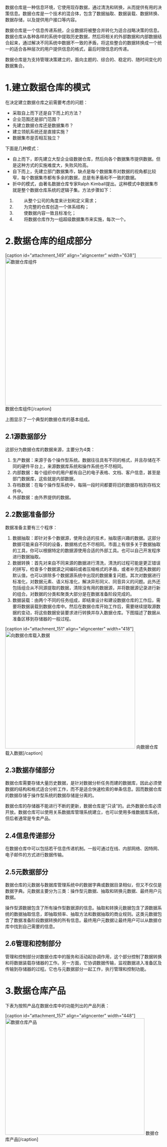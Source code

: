 数据仓库是一种信息环境，它使用现存数据，通过清洗和转换，从而提供有用的决策信息。数据仓库是一个技术的混合体，包含了数据抽取、数据装载、数据转换、数据存储，以及提供用户接口等内容。

数据仓库是一个信息传递系统，企业数据将被整合并转化为适合战略决策的信息。数据仓库从各种各样的系统中提取历史数据，然后将相关的外部数据和内部数据结合起来，通过解决不同系统中数据不一致的矛盾，将这些整合的数据转换成一个统一的适合各种层次的用户提供信息的格式，最后时限信息的传递。

数据仓库是为支持管理决策建立的，面向主题的、综合的、稳定的、随时间变化的数据集合。

<!--more-->
<h1>1.建立数据仓库的模式</h1>
在决定建立数据仓库之前需要考虑的问题：
<ul>
 	<li>采取自上而下还是自下而上的方法？</li>
 	<li>企业范围还是部门范围？</li>
 	<li>先建立数据仓库还是数据集市？</li>
 	<li>建立领航系统还是直接实施？</li>
 	<li>数据集市是否相互独立？</li>
</ul>
下面是几种模式：
<ul>
 	<li>自上而下，即先建立大型企业级数据仓库，然后向各个数据集市提供数据。但是这种方式的实施难度大，失败风险高。</li>
 	<li>自下而上，先建立部门数据集市，缺点是每个数据集市对数据的视角都比较窄，每个数据集市都有多余的数据，总是有矛盾和不一致的数据。</li>
 	<li>折中的模式，由著名数据仓库专家Ralph Kimball提出。这种模式中数据集市就是整个数据仓库系统的逻辑子集。方法步骤如下：</li>
</ul>
<ol style="padding-left: 30px;">
 	<li style="padding-left: 30px;">从整个公司的角度来计划和定义需求；</li>
 	<li style="padding-left: 30px;">为完整的仓库创造一个体系结构；</li>
 	<li style="padding-left: 30px;">使数据内容一致且标准化；</li>
 	<li style="padding-left: 30px;">将数据仓库作为一组超级数据集市来实施，每次一个。</li>
</ol>
<h1>2.数据仓库的组成部分</h1>
[caption id="attachment_149" align="aligncenter" width="638"]<img class="size-full wp-image-149" src="http://47.93.1.79/wordpress/wp-content/uploads/2017/09/QQ截图20170919154559.png" alt="数据仓库组件" width="638" height="475" /> 数据仓库组件[/caption]

上图显示了一个典型的数据仓库的基本组成。
<h2>2.1源数据部分</h2>
这部分为数据仓库的数据来源，主要分为4类：
<ol>
 	<li>生产数据：来源于各个操作型系统。数据往往具有不同的格式，并且存储在不同的硬件平台上，来源数据库系统和操作系统也不尽相同。</li>
 	<li>内部数据：每个组织中的用户都有自己的电子表格、文档、客户信息，甚至是部门数据库，这些就是内部数据。</li>
 	<li>存档数据：在每个操作型系统中，每隔一段时间都要将旧的数据存档到存档文件中。</li>
 	<li>外部数据：由外界提供的数据。</li>
</ol>
<h2>2.2数据准备部分</h2>
数据准备主要有三个程序：
<ol>
 	<li>数据抽取：即针对多个数据源，使用合适的技术，抽取感兴趣的数据。这部分数据可能来自不同的设备，数据格式也不尽相同。市面上有很多关于数据抽取的工具，你可以根据特定的数据源使用合适的外部工具。也可以自己开发程序进行数据抽取。</li>
 	<li>数据转换：首先对来自不同来源的数据进行清洗，清洗的过程可能是更正错误的拼写，检查多个数据源之间编码或者压缩格式的矛盾，或者补充遗失数据的默认值，也可以排除多个数据源系统中出现的数据重复问题。其次对数据进行标准化，对数据元素、语义标准化，解决异形同义、同音异义的问题。此外还包括组合从不同源提取的数据，清除没有用的数据源，并将数据源记录进行新的组合。对数据的分类和聚类大部分是在数据准备阶段完成的。</li>
 	<li>数据装载：由两个不同的任务组成，即结束设计和建设数据仓库的工作后，需要将数据装载到数据仓库中。然后在数据仓库开始工作后，需要继续提取源数据的变动，将这些数据安装要求进行转换并存入数据仓库。下图描述了数据从准备区移到存储器的一般过程。</li>
</ol>
[caption id="attachment_151" align="aligncenter" width="418"]<img class="size-full wp-image-151" src="http://47.93.1.79/wordpress/wp-content/uploads/2017/09/QQ截图20170922090440.png" alt="向数据仓库载入数据" width="418" height="377" /> 向数据仓库载入数据[/caption]
<h2>2.3数据存储部分</h2>
数据仓库需要存储大量历史数据，是针对数据分析任务而建的数据库，因此必须使数据的结构和格式适合分析工作，而不是适合快速检索的单条信息。因而数据仓库的数据存储于操作型系统的数据存储是分离的。

数据仓库的存储器不能进行不断的更新，数据仓库是“只读”的。此外数据仓库必须开放。数据仓库可以使用关系数据库管理系统建立，也可以使用多维数据库系统，但后者通常是专卖产品。
<h2>2.4信息传递部分</h2>
在数据仓库中可以包括若干信息传递机制。一般可通过在线、内部网络、因特网、电子邮件的方式进行数据传输。
<h2>2.5元数据部分</h2>
数据仓库的元数据与数据库管理系统中的数据字典或数据目录相似，但又不仅仅是数据字典。元数据主要分为三类：操作型元数据、抽取和转换元数据、最终用户元数据。

操作型源数据包含了所有操作型数据源的信息。抽取和转换元数据包含了源数据系统的数据抽取信息，即抽取频率、抽取方法和数据抽取的商业规则。这类元数据包含了数据准备阶段数据转换的所有信息。最终用户元数据让最终用户可以从数据仓库中找到自己需要的信息。
<h2>2.6管理和控制部分</h2>
管理和控制部分对数据仓库中的服务和活动起协调作用，这个部分控制了数据转换和将数据装载存储器的工作。另一方面，它协调数据传输，监视数据进入准备区及传输到存储器的过程。它也与元数据部分一起工作，执行管理和控制功能。
<h1>3.数据仓库产品</h1>
下表为按照产品在数据仓库中的功能列出的产品列表：

[caption id="attachment_157" align="aligncenter" width="448"]<img class="size-full wp-image-157" src="http://47.93.1.79/wordpress/wp-content/uploads/2017/09/QQ截图20170925085159.png" alt="数据仓库产品" width="448" height="375" /> 数据仓库产品[/caption]

&nbsp;